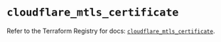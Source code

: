 # `cloudflare_mtls_certificate`

Refer to the Terraform Registry for docs: [`cloudflare_mtls_certificate`](https://registry.terraform.io/providers/cloudflare/cloudflare/4.39.0/docs/resources/mtls_certificate).
